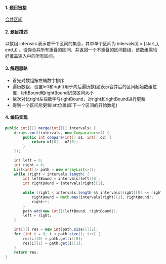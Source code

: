 

#### 1. 题目链接
[合并区间](https://leetcode-cn.com/problems/merge-intervals/)

#### 2. 题目描述
以数组 intervals 表示若干个区间的集合，其中单个区间为 intervals[i] = [start_i, end_i] 。请你合并所有重叠的区间，并返回一个不重叠的区间数组，该数组需恰好覆盖输入中的所有区间。


#### 3. 解题思路
* 首先对数组按左端数字排序
* 遍历数组，设置left和right(用于向后遍历数组)表示合并后的区间起始数组位置，leftBound和rightBound记录区间大小
* 依次对比right左端数字与rightBound，对right和rightBound进行更新
* 得到一个区间后更新left位置(即下一个区间的开始数组)

#### 4. 编码实现
``` java
public int[][] merge(int[][] intervals) {    
    Arrays.sort(intervals, new Comparator<>() {
        public int compare(int[] o1, int[] o2) {
            return o1[0] - o2[0];
        }
    });
    
    int left = 0;
    int right = 0;
    List<int[]> path = new ArrayList<>();
    while (right < intervals.length) {
        int leftBound = intervals[left][0];
        int rightBound = intervals[right][1];
        
        while (right < intervals.length && intervals[right][0] <= rightBound) {
            rightBound = Math.max(intervals[right][1], rightBound);
            right++;
        }
        path.add(new int[]{leftBound, rightBound});
        left = right;
    }
    
    int[][] res = new int[path.size()][2];
    for (int i = 0; i < path.size(); i++) {
        res[i][0] = path.get(i)[0];
        res[i][1] = path.get(i)[1];
    }
    return res;
}
```
